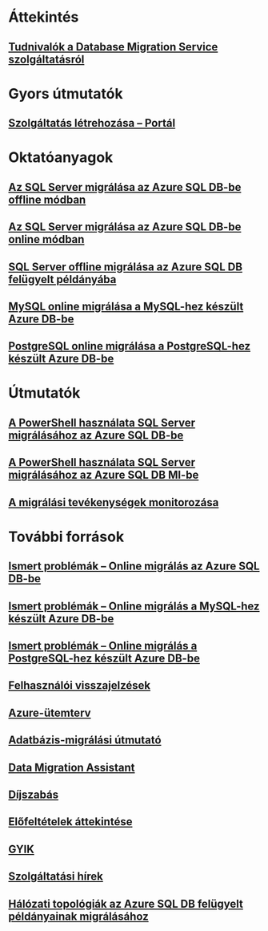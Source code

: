 # Áttekintés
## [Tudnivalók a Database Migration Service szolgáltatásról](dms-overview.md)

# Gyors útmutatók
## [Szolgáltatás létrehozása – Portál](quickstart-create-data-migration-service-portal.md)

# Oktatóanyagok
## [Az SQL Server migrálása az Azure SQL DB-be offline módban](tutorial-sql-server-to-azure-sql.md)
## [Az SQL Server migrálása az Azure SQL DB-be online módban](tutorial-sql-server-azure-sql-online.md)
## [SQL Server offline migrálása az Azure SQL DB felügyelt példányába](tutorial-sql-server-to-managed-instance.md)
## [MySQL online migrálása a MySQL-hez készült Azure DB-be](tutorial-mysql-azure-mysql-online.md)
## [PostgreSQL online migrálása a PostgreSQL-hez készült Azure DB-be](tutorial-postgresql-azure-postgresql-online.md)

# Útmutatók
## [A PowerShell használata SQL Server migrálásához az Azure SQL DB-be](howto-sql-server-to-azure-sql-powershell.md)
## [A PowerShell használata SQL Server migrálásához az Azure SQL DB MI-be](howto-sql-server-to-azure-sql-mi-powershell.md)
## [A migrálási tevékenységek monitorozása](how-to-monitor-migration-activity.md)

# További források
## [Ismert problémák – Online migrálás az Azure SQL DB-be](known-issues-azure-sql-online.md)
## [Ismert problémák – Online migrálás a MySQL-hez készült Azure DB-be](known-issues-azure-mysql-online.md)
## [Ismert problémák – Online migrálás a PostgreSQL-hez készült Azure DB-be](known-issues-azure-postgresql-online.md)
## [Felhasználói visszajelzések](https://feedback.azure.com/forums/906100-azure-database-migration-service)
## [Azure-ütemterv](https://azure.microsoft.com/roadmap/)
## [Adatbázis-migrálási útmutató](https://aka.ms/datamigration)
## [Data Migration Assistant](https://aka.ms/dma)
## [Díjszabás](https://aka.ms/dms-pricing)
## [Előfeltételek áttekintése](pre-reqs.md)
## [GYIK](faq.md)
## [Szolgáltatási hírek](https://azure.microsoft.com/updates/?product=database-migration)
## [Hálózati topológiák az Azure SQL DB felügyelt példányainak migrálásához](resource-network-topologies.md)
